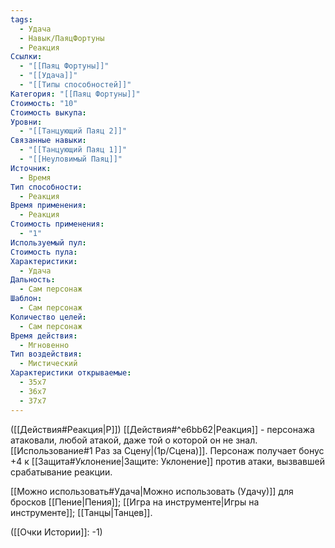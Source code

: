 ```yaml
---
tags:
  - Удача
  - Навык/ПаяцФортуны
  - Реакция
Ссылки:
  - "[[Паяц Фортуны]]"
  - "[[Удача]]"
  - "[[Типы способностей]]"
Категория: "[[Паяц Фортуны]]"
Стоимость: "10"
Стоимость выкупа: 
Уровни:
  - "[[Танцующий Паяц 2]]"
Связанные навыки:
  - "[[Танцующий Паяц 1]]"
  - "[[Неуловимый Паяц]]"
Источник:
  - Время
Тип способности:
  - Реакция
Время применения:
  - Реакция
Стоимость применения:
  - "1"
Используемый пул: 
Стоимость пула: 
Характеристики:
  - Удача
Дальность:
  - Сам персонаж
Шаблон:
  - Сам персонаж
Количество целей:
  - Сам персонаж
Время действия:
  - Мгновенно
Тип воздействия:
  - Мистический
Характеристики открываемые:
  - 35x7
  - 36x7
  - 37x7
---
```

([[Действия#Реакция|Р]]) [[Действия#^e6bb62|Реакция]] - персонажа атаковали, любой атакой, даже той о которой он не знал. [[Использование#1 Раз за Сцену|(1р/Сцена)]]. Персонаж получает бонус +4 к [[Защита#Уклонение|Защите: Уклонение]] против атаки, вызвавшей срабатывание реакции. 

[[Можно использовать#Удача|Можно использовать (Удачу)]] для бросков [[Пение|Пения]];  [[Игра на инструменте|Игры на инструменте]]; [[Танцы|Танцев]].

([[Очки Истории]]: -1)